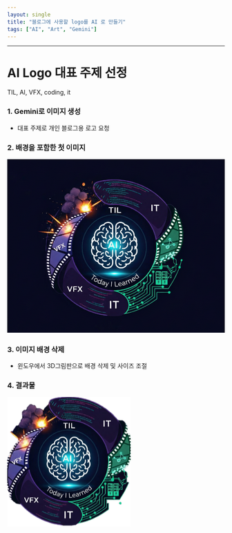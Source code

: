 ```yaml
---
layout: single
title: "블로그에 사용할 logo를 AI 로 만들기"
tags: ["AI", "Art", "Gemini"]
---
```

---
# AI Logo 대표 주제 선정

TIL, AI, VFX, coding, it

### 1. Gemini로 이미지 생성
* 대표 주제로 개인 블로그용 로고 요청

### 2. 배경을 포함한 첫 이미지
![Logo Image](/assets/images/logo_v01.png "Logo")
### 3. 이미지 배경 삭제
* 윈도우에서 3D그림판으로 배경 삭제 및 사이즈 조절

### 4. 결과물
![Logo Image](/assets/images/logo_v02.png "Logo")
